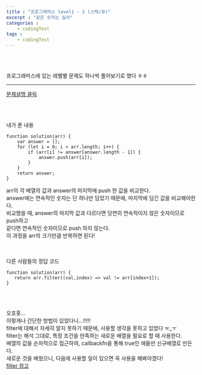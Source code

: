 ```yaml
---
title : "프로그래머스 level1 - 2 (스택/큐)"
excerpt : "같은 숫자는 싫어"
categories : 
    - codingTest
tags : 
    - codingTest
---
```



<br><br> 

프로그래머스에 있는 레벨별 문제도 하나씩 풀어보기로 했다 ㅎㅎ   

---
[문제설명 클릭](https://school.programmers.co.kr/learn/courses/30/lessons/12906)  

<br><br>
   


내가 푼 내용  

```
function solution(arr) {
    var answer = [];
    for (let i = 0; i < arr.length; i++) {
        if (arr[i] != answer[answer.length - 1]) {
            answer.push(arr[i]);
        }
    }
    return answer;
}
```   

arr의 각 배열의 값과 answer의 마지막에 push 한 값을 비교한다.  
answer에는 연속적인 숫자는 단 하나만 담았기 때문에, 마지막에 담긴 값을 비교해야한다.  
비교했을 때, answer의 마지막 값과 다르다면 당연히 연속적이지 않은 숫자이므로 push하고  
같다면 연속적인 숫자이므로 push  하지 않는다.  
이 과정을 arr의 크기만큼 반복하면 된다!  
<br><br>   

다른 사람들의 정답 코드  

 ```
function solution(arr) {
    return arr.filter((val,index) => val != arr[index+1]);
}
```   

<br><br>   

오호홋...    
이렇게나 간단한 방법이 있었다니...!!!!!  
filter에 대해서 자세히 알지 못하기 때문에, 사용할 생각을 못하고 있었다 ㅠ_ㅜ  
filter는 해석 그대로, 특정 조건을 만족하는 새로운 배열을 필요로 할 때 사용한다.  
배열의 값을 순차적으로 접근하여, callbackfn을 통해 true인 애들만 신규배열로 만든다.  
새로운 것을 배웠으니, 다음에 사용할 일이 있으면 꼭 사용을 해봐야겠다!  
[filter 참고](https://developer.mozilla.org/ko/docs/Web/JavaScript/Reference/Global_Objects/Array/filter)
<br><br>   





